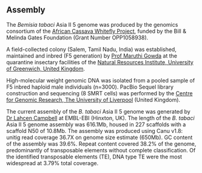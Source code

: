 **Assembly**
------------------------
The *Bemisia tabaci* Asia II 5 genome was produced by the genomics consortium of the [African Cassava Whitefly Project](http://www.cassavawhitefly.org), funded by the Bill & Melinda Gates Foundation (Grant Number OPP1058938). 

A field-collected colony (Salem, Tamil Nadu, India) was established, maintained and inbred \(F5 generation\) by [Prof Maruthi Gowda](https://scholar.google.com.au/citations?user=5czCi6oAAAAJ&hl=en) at the quarantine insectary facilities of the [Natural Resources Institute, University of Greenwich, United Kingdom](https://www.nri.org/).

High-molecular weight genomic DNA was isolated from a pooled sample of F5 inbred haploid male individuals (n=3000). PacBio Sequel library construction and sequencing (8 SMRT cells) was performed by the [Centre for Genomic Research, The University of Liverpool](https://www.liverpool.ac.uk/genomic-research/) (United Kingdom).

The current assembly of the *B. tabaci* Asia II 5 genome was generated by [Dr Lahcen Campbell](https://scholar.google.com.au/citations?user=zZ14f3EAAAAJ&hl=en&oi=ao) at EMBL-EBI (Hinxton, UK). The length of the *B. tabaci* Asia II 5 genome assembly was 616.1Mb, housed in 227 scaffolds with a scaffold N50 of 10.8Mb. The assembly was produced using Canu v1.8: unitig read coverage 36.7X on genome size estimate (650Mb). GC content of the assembly was 39.6%. Repeat content covered 38.2% of the genome, predominantly of transposable elements without complete classification. Of the identified transposable elements (TE), DNA type TE were the most widespread at 3.79% total coverage. 
